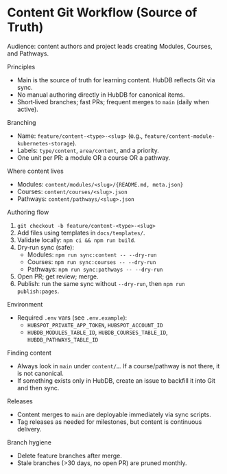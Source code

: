 # Content Git Workflow (Source of Truth)

Audience: content authors and project leads creating Modules, Courses, and Pathways.

Principles
- Main is the source of truth for learning content. HubDB reflects Git via sync.
- No manual authoring directly in HubDB for canonical items.
- Short‑lived branches; fast PRs; frequent merges to `main` (daily when active).

Branching
- Name: `feature/content-<type>-<slug>` (e.g., `feature/content-module-kubernetes-storage`).
- Labels: `type/content`, `area/content`, and a priority.
- One unit per PR: a module OR a course OR a pathway.

Where content lives
- Modules: `content/modules/<slug>/{README.md, meta.json}`
- Courses: `content/courses/<slug>.json`
- Pathways: `content/pathways/<slug>.json`

Authoring flow
1) `git checkout -b feature/content-<type>-<slug>`
2) Add files using templates in `docs/templates/`.
3) Validate locally: `npm ci && npm run build`.
4) Dry‑run sync (safe):
   - Modules: `npm run sync:content -- --dry-run`
   - Courses: `npm run sync:courses -- --dry-run`
   - Pathways: `npm run sync:pathways -- --dry-run`
5) Open PR; get review; merge.
6) Publish: run the same sync without `--dry-run`, then `npm run publish:pages`.

Environment
- Required `.env` vars (see `.env.example`):
  - `HUBSPOT_PRIVATE_APP_TOKEN`, `HUBSPOT_ACCOUNT_ID`
  - `HUBDB_MODULES_TABLE_ID`, `HUBDB_COURSES_TABLE_ID`, `HUBDB_PATHWAYS_TABLE_ID`

Finding content
- Always look in `main` under `content/…`. If a course/pathway is not there, it is not canonical.
- If something exists only in HubDB, create an issue to backfill it into Git and then sync.

Releases
- Content merges to `main` are deployable immediately via sync scripts.
- Tag releases as needed for milestones, but content is continuous delivery.

Branch hygiene
- Delete feature branches after merge.
- Stale branches (>30 days, no open PR) are pruned monthly.

